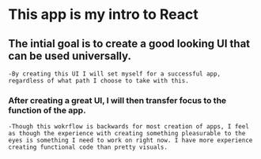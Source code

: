 # This app is my intro to React

## The intial goal is to create a good looking UI that can be used universally.
    -By creating this UI I will set myself for a successful app, regardless of what path I choose to take with this.

### After creating a great UI, I will then transfer focus to the function of the app.
    -Though this wokrflow is backwards for most creation of apps, I feel as though the experience with creating something pleasurable to the eyes is something I need to work on right now. I have more experience creating functional code than pretty visuals.